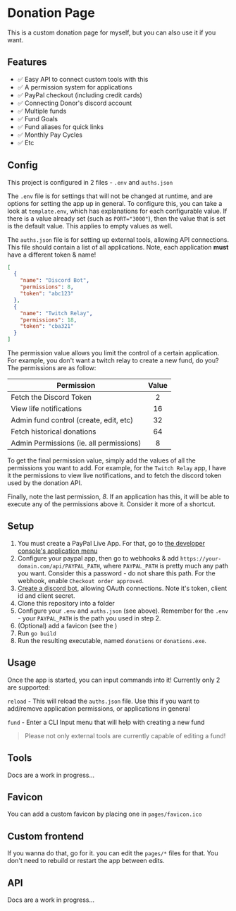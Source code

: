 # Donation Page

This is a custom donation page for myself, but you can also use it if you want.

## Features

- ✅ Easy API to connect custom tools with this
- ✅ A permission system for applications
- ✅ PayPal checkout (including credit cards)
- ✅ Connecting Donor's discord account
- ✅ Multiple funds
- ✅ Fund Goals
- ✅ Fund aliases for quick links
- ✅ Monthly Pay Cycles
- ✅ Etc

## Config

This project is configured in 2 files - `.env` and `auths.json`

The `.env` file is for settings that will not be changed at runtime, and are options for setting the app up in general. To configure this, you can take a look at `template.env`, which has explanations for each configurable value. If there is a value already set (such as `PORT="3000"`), then the value that is set is the default value. This applies to empty values as well.

The `auths.json` file is for setting up external tools, allowing API connections. This file should contain a list of all applications. Note, each application **must** have a different token & name!

```json
[
  {
    "name": "Discord Bot",
    "permissions": 8,
    "token": "abc123"
  },
  {
    "name": "Twitch Relay",
    "permissions": 18,
    "token": "cba321"
  }
]
```

The permission value allows you limit the control of a certain application. For example, you don't want a twitch relay to create a new fund, do you? The permissions are as follow:

| Permission                              | Value |
| --------------------------------------- | :---: |
| Fetch the Discord Token                 |   2   |
| View life notifications                 |  16   |
| Admin fund control (create, edit, etc)  |  32   |
| Fetch historical donations              |  64   |
| Admin Permissions (ie. all permissions) |   8   |

To get the final permission value, simply add the values of all the permissions you want to add. For example, for the `Twitch Relay` app, I have it the permissions to view live notifications, and to fetch the discord token used by the donation API.

Finally, note the last permission, *8*. If an application has this, it will be able to execute any of the permissions above it. Consider it more of a shortcut.

## Setup

1. You must create a PayPal Live App. For that, go to [the developer console's application menu](developer.paypal.com/developer/applications)
2. Configure your paypal app, then go to webhooks & add `https://your-domain.com/api/PAYPAL_PATH`, where `PAYPAL_PATH` is pretty much any path you want. Consider this a password - do not share this path. For the webhook, enable `Checkout order approved`.
3. [Create a discord bot](https://discord.com/developers), allowing OAuth connections. Note it's token, client id and client secret.
4. Clone this repository into a folder 
5. Configure your `.env` and `auths.json` (see above). Remember for the `.env` - your `PAYPAL_PATH` is the path you used in step 2.
6. (Optional) add a favicon (see the )
7. Run `go build`
8. Run the resulting executable, named `donations` or `donations.exe`.

## Usage

Once the app is started, you can input commands into it! Currently only 2 are supported:

`reload` - This will reload the `auths.json` file. Use this if you want to add/remove application permissions, or applications in general

`fund` - Enter a CLI Input menu that will help with creating a new fund

> Please not only external tools are currently capable of editing a fund!

## Tools

Docs are a work in progress...

## Favicon

You can add a custom favicon by placing one in `pages/favicon.ico`

## Custom frontend

If you wanna do that, go for it. you can edit the `pages/*` files for that. You don't need to rebuild or restart the app between edits.

## API

Docs are a work in progress...